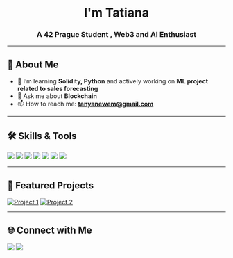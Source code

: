 <!-- Banner -->
<p align="center">
<h1 align="center">I'm Tatiana</h1>
<h3 align="center">A 42 Prague Student , Web3 and AI Enthusiast</h3>

---

## 🚀 About Me
- 🌱 I’m learning **Solidity, Python** and actively working on **ML project related to sales forecasting**
- 💬 Ask me about **Blockchain**
- 📫 How to reach me: **tanyanewem@gmail.com**

---

## 🛠 Skills & Tools
<p>
  <img src="https://img.shields.io/badge/-C-A8B9CC?style=flat-square&logo=c&logoColor=white"/>
  <img src="https://img.shields.io/badge/-Linux-000000?style=flat-square&logo=linux&logoColor=white"/>
  <img src="https://img.shields.io/badge/-Git-F05032?style=flat-square&logo=git&logoColor=white"/>
  <img src="https://img.shields.io/badge/-Docker-2496ED?style=flat-square&logo=docker&logoColor=white"/>
  <img src="https://img.shields.io/badge/-API-009688?style=flat-square&logo=fastapi&logoColor=white"/>
  <img src="https://img.shields.io/badge/-JavaScript-F7DF1E?style=flat-square&logo=javascript&logoColor=black"/>
  <img src="https://img.shields.io/badge/-Python-3776AB?style=flat-square&logo=python&logoColor=white"/>
  
  <!-- Add more badges as needed -->
</p>

---

## 📌 Featured Projects
[![Project 1](https://github-readme-stats.vercel.app/api/pin/?username=tlukanie&repo=GlobalEth&theme=radical)](git@github.com:tlukanie/GlobalEth.git)
[![Project 2](https://github-readme-stats.vercel.app/api/pin/?username=tlukanie&repo=nft_42&theme=radical)](git@github.com:tlukanie/nft_42.git)

---

## 🌐 Connect with Me
<p>
  <a href="https://www.linkedin.com/in/tetiana-lukanieva-4a5a39335/"><img src="https://img.shields.io/badge/-LinkedIn-0077B5?style=flat-square&logo=linkedin&logoColor=white"/></a>
  <a href="mailto:tanyanewem@gmail.com"><img src="https://img.shields.io/badge/-Email-D14836?style=flat-square&logo=gmail&logoColor=white"/></a>
</p>
